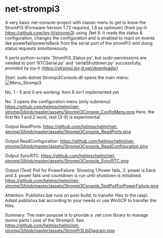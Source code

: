 # net-strompi3
A very basic net-console-project with classic menu to get to know the StromPi3 (Firmware-Version 1.72 required, 1.8 as optimum) (from joy-it: https://github.com/joy-it/strompi3) using .Net 8.
It reads the status & configuration, changes the configuration and is enabled to react on events like powerfail/powerIsBack from the serial port of the stromPi3 whil doing status requests simultaneously.

It ports python-scripts 'StromPi3_Status.py', but sudo-permissions are needed to port 'RTCSerial.py' and 'serialShutdown.py' successfully,
provided by joy-it (https://strompi.joy-it.net/downloads/)

Start: sudo dotnet Strompi3Console.dll
opens the main menu:
![Menu_Strompi3](https://github.com/user-attachments/assets/55c1132e-b407-4abc-87fe-2bdbaf63f641)

No. 1 - 5 and 0 are working. Item 6 isn't implemented yet

No. 3 opens the configuration menu (only submenu): 
https://github.com/helmischelmi/net-strompi3/blob/master/assets/Strompi3Console_ConfigMenu.png
Here, the first No 1 and 2 work, rest (3-0) is experimental

Output ReadPorts:
https://github.com/helmischelmi/net-strompi3/blob/master/assets/Strompi3Console_ReadPorts.png

Output ReadConfiguration:
https://github.com/helmischelmi/net-strompi3/blob/master/assets/Strompi3Console_ReadConfiguration.png

Output SyncRTC:
https://github.com/helmischelmi/net-strompi3/blob/master/assets/Strompi3Console_SyncRTC.png

Output (Test) Poll for PowerFailure:
Showing 1.Power fails, 2. power is back and 3. power fails und countdown is run until shutdown is initialised.
https://github.com/helmischelmi/net-strompi3/blob/master/assets/Strompi3Console_TestPollForPowerFailure.png

Attention: Publishxx.bat runs on post-build, to transfer files to the raspi.
Adopt publishxx.bat according to your needs or use WinSCP to transfer the files.

Summary: The main purpose is to provide a .net core library to manage (some parts I use) of the Strompi3.
See https://github.com/helmischelmi/net-strompi3/blob/master/assets/StromPi3LibDiagram.png


